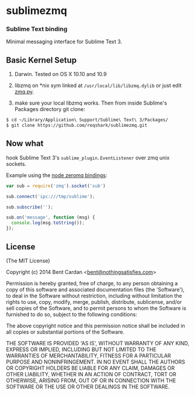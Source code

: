 sublimezmq
==========

### Sublime Text binding

Minimal messaging interface for Sublime Text 3.

Basic Kernel Setup
------------
1. Darwin. Tested on OS X 10.10 and 10.9

2. libzmq on *nix sym linked at `/usr/local/lib/libzmq.dylib` or just edit [zmq.py](https://github.com/reqshark/sublimezmq/blob/master/zmq.py#L3).

3. make sure your local libzmq works. Then from inside Sublime's Packages directory git clone:

``` bash
$ cd ~/Library/Application\ Support/Sublime\ Text\ 3/Packages/
$ git clone https://github.com/reqshark/sublimezmq.git
```

Now what
------------
hook Sublime Text 3's `sublime_plugin.EventListener` over zmq unix sockets.

Example using the [node zeromq bindings](https://github.com/JustinTulloss/zeromq.node):
``` js
var sub = require('zmq').socket('sub')

sub.connect('ipc:///tmp/sublime');

sub.subscribe('');

sub.on('message', function (msg) {
  console.log(msg.toString());
});
```

License
-------

(The MIT License)

Copyright (c) 2014 Bent Cardan &lt;bent@nothingsatisfies.com&gt;

Permission is hereby granted, free of charge, to any person obtaining
a copy of this software and associated documentation files (the
'Software'), to deal in the Software without restriction, including
without limitation the rights to use, copy, modify, merge, publish,
distribute, sublicense, and/or sell copies of the Software, and to
permit persons to whom the Software is furnished to do so, subject to
the following conditions:

The above copyright notice and this permission notice shall be
included in all copies or substantial portions of the Software.

THE SOFTWARE IS PROVIDED 'AS IS', WITHOUT WARRANTY OF ANY KIND,
EXPRESS OR IMPLIED, INCLUDING BUT NOT LIMITED TO THE WARRANTIES OF
MERCHANTABILITY, FITNESS FOR A PARTICULAR PURPOSE AND NONINFRINGEMENT.
IN NO EVENT SHALL THE AUTHORS OR COPYRIGHT HOLDERS BE LIABLE FOR ANY
CLAIM, DAMAGES OR OTHER LIABILITY, WHETHER IN AN ACTION OF CONTRACT,
TORT OR OTHERWISE, ARISING FROM, OUT OF OR IN CONNECTION WITH THE
SOFTWARE OR THE USE OR OTHER DEALINGS IN THE SOFTWARE.
